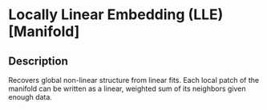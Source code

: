 # Locally Linear Embedding (LLE) [Manifold]

## Description

Recovers global non-linear structure from linear fits.
Each local patch of the manifold can be written as a linear, weighted sum of its neighbors given enough data.
